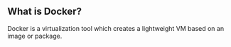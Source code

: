 ## What is Docker?
Docker is a virtualization tool which creates a lightweight VM based on an image or package. 
